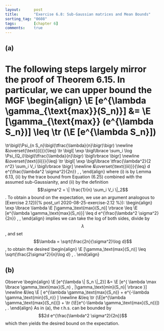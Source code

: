 ```yaml
---
layout:      post
title:       "Exercise 6.8: Sub-Gaussian matrices and Mean Bounds"
sorting_tag: "0608"
tags:        [chapter 6]
comments:    true
---
```


## (a)

The following steps largely mirror the proof of Theorem 6.15. In particular,
we can upper bound the MGF
\begin{align}
  \E [e^{\lambda \gamma\_{\text{max}}(S\_n)}]
  &=
  \E [\gamma\_{\text{max}} (e^{\lambda S\_n})]
  \leq
  \tr (\E [e^{\lambda S\_n}])
  =
  \tr\bigl(\Psi\_{n S\_n}\bigl(\tfrac{\lambda}{n}\bigr)\bigr)
  \newline
  &\overset{\text{(i)}}{\leq}
  \tr \bigl[ \exp \bigl\lbrace
    \sum\_i \log \Psi\_{Q\_i}\bigl(\tfrac{\lambda}{n}\bigr)
  \bigl\rbrace \bigr]
  \newline
  &\overset{\text{(ii)}}{\leq}
  \tr \bigl[ \exp \bigl\lbrace
    \tfrac{\lambda^2}{2 n^2} \sum\_i V\_i
  \bigl\rbrace \bigr]
  \newline
  &\overset{\text{(iii)}}{\leq}
  d e^{\frac{\lambda^2 \sigma^2}{2n}}
  \, ,
\end{align}
where (i) is by Lemma 6.13, (ii) by the trace bound from Equation (6.25)
combined with the assumed sub-Gaussianity, and (ii) by the definition
$$\sigma^2 = \| \frac{1}{n} \sum_i V_i \|_2$$. To obtain a bound on the
expectation, we use an argument analogous to
[Exercise 2.12]({% post_url 2020-08-25-exercise-2.12 %}):
\begin{align}
  \exp \lbrace \lambda \E [\gamma\_\text{max}(S\_n)] \rbrace
  \leq
  \E [e^{\lambda \gamma\_\text{max}(S\_n)}]
  \leq
  d e^{\frac{\lambda^2 \sigma^2}{2n}}
  \, ,
\end{align}
implies we can take the log of both sides, divide by $$\lambda$$, and set
$$\lambda = \sqrt{\frac{2n}{\sigma^2}\log d}$$, to obtain the desired
\begin{align}
  \E [\gamma\_\text{max}(S\_n)]
  \leq
  \sqrt{\frac{2\sigma^2}{n}\log d}
  \, .
\end{align}

## (b)

Observe
\begin{align}
  \E [e^{\lambda \\| S\_n \\|\_2}]
  &=
  \E [e^{
      \lambda \max \lbrace
        \gamma\_\text{max}(S_n) , |\gamma\_\text{min}(S_n)|
      \rbrace
    }] \newline
  &\leq
  \E [
    e^{\lambda \gamma\_\text{max}(S_n)} +
    e^{-\lambda \gamma\_\text{min}(S_n)}
  ] \newline
  &\leq 
  \tr (\E[e^{\lambda \gamma\_\text{max}(S_n)}])
  +
  \tr (\E[e^{-\lambda \gamma\_\text{max}(S_n)}])
  \, .
\end{align}
As in (a), the r.h.s. can be bounded by $$2d e^{\frac{\lambda^2 \sigma^2}{2n}}$$
which then yields the desired bound on the expectation.
